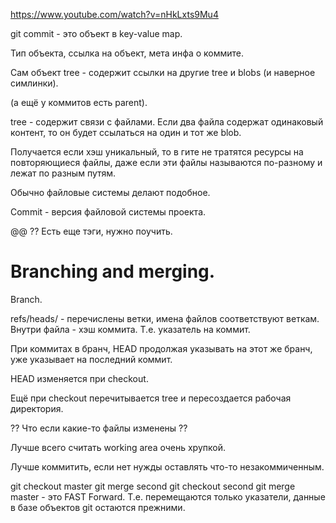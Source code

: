https://www.youtube.com/watch?v=nHkLxts9Mu4

git commit - это объект в key-value map.

Тип объекта, ссылка на объект, мета инфа о коммите.

Сам объект tree - содержит ссылки на другие tree и blobs (и наверное симлинки).

(а ещё у коммитов есть parent).

tree - содержит связи с файлами.
Если два файла содержат одинаковый контент, то он будет ссылаться на один и тот же blob.

Получается если хэш уникальный, то в гите не тратятся ресурсы на повторяющиеся файлы,
даже если эти файлы называются по-разному и лежат по разным путям.

Обычно файловые системы делают подобное.

Commit - версия файловой системы проекта.

@@ ?? Есть еще тэги, нужно поучить.


# Branching and merging.

Branch.

refs/heads/ - перечислены ветки, имена файлов соответствуют веткам.
Внутри файла - хэш коммита.
Т.е. указатель на коммит.


При коммитах в бранч, HEAD продолжая указывать на этот же бранч, уже указывает на последний коммит.


HEAD изменяется при checkout.

Ещё при checkout перечитывается tree и пересоздается рабочая директория.

?? Что если какие-то файлы изменены ??


Лучше всего считать working area очень хрупкой.

Лучше коммитить, если нет нужды оставлять что-то незакоммиченным.

git checkout master
git merge second
git checkout second
git merge master - это FAST Forward. Т.е. перемещаются только указатели, данные в базе объектов git остаются прежними.













